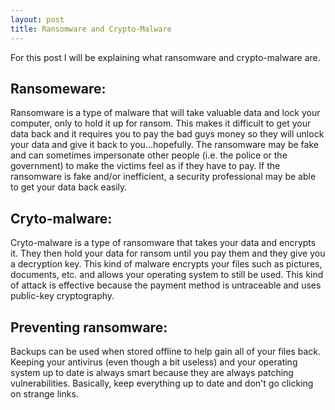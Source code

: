 ```yaml
---
layout: post
title: Ransomware and Crypto-Malware
---
```


For this post I will be explaining what ransomware and crypto-malware are.

Ransomeware:
-------------------
Ransomware is a type of malware that will take valuable data and lock your computer, only to hold it up for ransom. This makes it difficult to get your data back and it requires you to pay the bad guys money so they will unlock your data and give it back to you...hopefully. The ransomware may be fake and can sometimes impersonate other people (i.e. the police or the government) to make the victims feel as if they have to pay. If the ransomware is fake and/or inefficient, a security professional may be able to get your data back easily.

Cryto-malware:
-------------------
Cryto-malware is a type of ransomware that takes your data and encrypts it. They then hold your data for ransom until you pay them and they give you a decryption key. This kind of malware encrypts your files such as pictures, documents, etc. and allows your operating system to still be used. This kind of attack is effective because the payment method is untraceable and uses public-key cryptography. 

Preventing ransomware:
-------------------
Backups can be used when stored offline to help gain all of your files back. Keeping your antivirus (even though a bit useless) and your operating system up to date is always smart because they are always patching vulnerabilities. Basically, keep everything up to date and don't go clicking on strange links.
